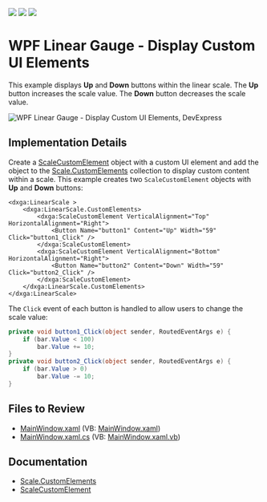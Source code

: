 <!-- default badges list -->
![](https://img.shields.io/endpoint?url=https://codecentral.devexpress.com/api/v1/VersionRange/128570694/22.2.2%2B)
[![](https://img.shields.io/badge/Open_in_DevExpress_Support_Center-FF7200?style=flat-square&logo=DevExpress&logoColor=white)](https://supportcenter.devexpress.com/ticket/details/E3537)
[![](https://img.shields.io/badge/📖_How_to_use_DevExpress_Examples-e9f6fc?style=flat-square)](https://docs.devexpress.com/GeneralInformation/403183)
<!-- default badges end -->

# WPF Linear Gauge - Display Custom UI Elements

This example displays **Up** and **Down** buttons within the linear scale. The **Up** button increases the scale value. The **Down** button decreases the scale value.

![WPF Linear Gauge - Display Custom UI Elements, DevExpress](https://raw.githubusercontent.com/DevExpress-Examples/how-to-use-custom-elements-in-the-linear-gauge-control-e3537/22.2.2%2B/i/wpf-linear-gauge-with-custom-ui-element-devexpress.png)

## Implementation Details

Create a [ScaleCustomElement](https://docs.devexpress.com/WPF/DevExpress.Xpf.Gauges.ScaleCustomElement) object with a custom UI element and add the object to the [Scale.CustomElements](https://docs.devexpress.com/WPF/DevExpress.Xpf.Gauges.Scale.CustomElements) collection to display custom content within a scale. This example creates two `ScaleCustomElement` objects with **Up** and **Down** buttons:

```xaml
<dxga:LinearScale >
    <dxga:LinearScale.CustomElements>
        <dxga:ScaleCustomElement VerticalAlignment="Top" HorizontalAlignment="Right">
            <Button Name="button1" Content="Up" Width="59"  Click="button1_Click" />
        </dxga:ScaleCustomElement>
        <dxga:ScaleCustomElement VerticalAlignment="Bottom" HorizontalAlignment="Right">
            <Button Name="button2" Content="Down" Width="59" Click="button2_Click" />
        </dxga:ScaleCustomElement>
    </dxga:LinearScale.CustomElements>
</dxga:LinearScale>
```

The `Click` event of each button is handled to allow users to change the scale value:

```csharp
private void button1_Click(object sender, RoutedEventArgs e) {
    if (bar.Value < 100)
        bar.Value += 10;
}
private void button2_Click(object sender, RoutedEventArgs e) {
    if (bar.Value > 0)
        bar.Value -= 10;
}
```

## Files to Review

* [MainWindow.xaml](./CS/LinearGauge_CustomElement/MainWindow.xaml) (VB: [MainWindow.xaml](./VB/LinearGauge_CustomElement/MainWindow.xaml))
* [MainWindow.xaml.cs](./CS/LinearGauge_CustomElement/MainWindow.xaml.cs) (VB: [MainWindow.xaml.vb](./VB/LinearGauge_CustomElement/MainWindow.xaml.vb))


## Documentation

* [Scale.CustomElements](https://docs.devexpress.com/WPF/DevExpress.Xpf.Gauges.Scale.CustomElements)
* [ScaleCustomElement](https://docs.devexpress.com/WPF/DevExpress.Xpf.Gauges.ScaleCustomElement)
